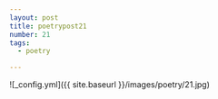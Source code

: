 ```yaml
---
layout: post
title: poetrypost21
number: 21
tags:
  - poetry

---
```




![_config.yml]({{ site.baseurl }}/images/poetry/21.jpg)

